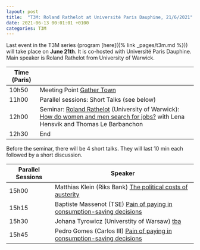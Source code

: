 ```yaml
---
layout: post
title:  "T3M: Roland Rathelot at Université Paris Dauphine, 21/6/2021"
date: 2021-06-13 00:01:01 +0100
categories: T3M
---
```



Last event in the T3M series (program [here]({% link _pages/t3m.md %})) will take place on __June  21th__. It is co-hosted with Université Paris Dauphine. Main speaker is Roland Rathelot from University of Warwick.


| Time (Paris) |                                                                                |
| ------------ | ------------------------------------------------------------------------------ |
| 10h50        | Meeting Point [Gather Town](https://gt.t2m.network)                            |
| 11h00        | Parallel sessions: Short Talks (see below)                                     |
| 12h00        | Seminar: [Roland Rathelot](http://rolandrathelot.com/) (University of Warwick): <u>How do women and men search for jobs?</u> with Lena Hensvik and Thomas Le Barbanchon  |
| 12h30        | End                                                                            |
 
Before the seminar, there will be 4 short talks. They will last 10 min each followed by a short discussion.

| Parallel Sessions | Speaker                                                                            |
| ----------------- | ---------------------------------------------------------------------------------- |
| 15h00             | Matthias Klein (Riks Bank) <u>The political costs of austerity</u>                 |
| 15h15             | Baptiste Massenot (TSE) <u>Pain of paying in consumption-saving decisions</u>      |
| 15h30             | Johana Tyrowicz (Universtity of Warsaw) <u>tba</u>                                 |
| 15h45             | Pedro Gomes (Carlos III)     <u>Pain of paying in consumption-saving decisions</u> |
